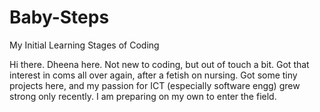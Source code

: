 # Baby-Steps
My Initial Learning Stages of Coding

Hi there. Dheena here. Not new to coding, but out of touch a bit. Got that interest in coms all over again, after a fetish on nursing.
Got some tiny projects here, and my passion for ICT (especially software engg) grew strong only recently. I am preparing on my own to enter the field.
